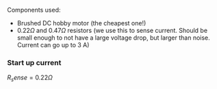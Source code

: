 Components used:
- Brushed DC hobby motor
    (the cheapest one!)
- $0.22 \Omega$ and $0.47 \Omega$ resistors (we use this to sense current. Should be small enough to not have a large voltage drop, but larger than noise. Current can go up to 3 A)

### Start up current



$R_sense = 0.22 \Omega$
